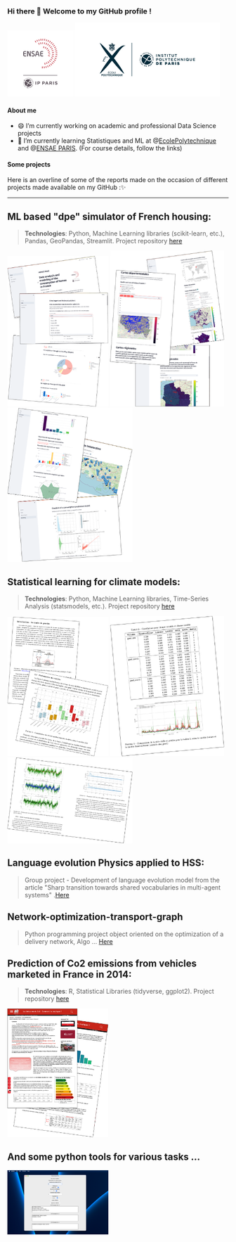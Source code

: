 
### Hi there 👋 Welcome to my GitHub profile !
<img src="LOGO-ENSAE.png" alt="ensae" width="150" /> <img src="logo-polytechnique.jpeg" alt="Poly" width="330" /> 

#### About me

- 😄 I’m currently working on academic and professional  Data Science projects
- 🌱 I’m currently learning Statistiques and ML at @[EcolePolytechnique](https://synapses.polytechnique.fr/catalogue/2023-2024/diplome/26/M2DS-m2-data-sciences) and @[ENSAE PARIS](https://www.ensae.fr/formation/cycle-ingenieur/troisieme-annee/data-science-statistique-et-apprentissage). (For course details, follow the links)

#### Some projects
Here is an overline of some of the reports made on the occasion of different projects made available on my GitHub :✨

----------------------
## ML based "dpe" simulator of French housing:
> **Technologies**: Python, Machine Learning libraries (scikit-learn, etc.), Pandas, GeoPandas, Streamlit. Project repository [here](https://github.com/arazig/Statistical-learning-for-climate-models)

<img src="demo_App_1.png" alt="Demo App 01" width="230" /> <img src="demo_App_2.png" alt="Demo App 02" width="260" /> <img src="demo_App_3.png" alt="Demo App 03" width="285" />

## Statistical learning for climate models: 
> **Technologies**: Python, Machine Learning libraries, Time-Series Analysis (statsmodels, etc.). Project repository [here](https://github.com/arazig/Statistical-learning-for-climate-models)

<img src="modstat1.png" alt="Demo stat 01" width="230" /> <img src="modstat2.png" alt="Demo stat 02" width="260" /> <img src="modstat3.png" alt="Demo stat 03" width="285" />

## Language evolution Physics applied to HSS:
> Group project - Development of language evolution model from the article "Sharp transition towards shared vocabularies in multi-agent systems" .[Here](https://github.com/arazig/Language-evolution_Physics-applied-to-HSS)

## Network-optimization-transport-graph
> Python programming project object oriented on the optimization of a delivery network, Algo ... [Here](https://github.com/arazig/Network-optimization-transport-graph)

## Prediction of Co2 emissions from vehicles marketed in France in 2014:
> **Technologies**: R, Statistical Libraries (tidyverse, ggplot2). Project repository [here](https://github.com/arazig/Projet_R-emissions_CO2_vehicules)

<img src="demo_rapport.png" alt="Demo R" width="230" />

## And some python tools for various tasks ...

<img src="demo_ects.png" alt="Demo R" width="230" />
